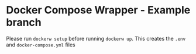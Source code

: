 # Docker Compose Wrapper - Example branch

Please run `dockerw setup` before running `dockerw up`. This creates the `.env` and `docker-compose.yml` files
